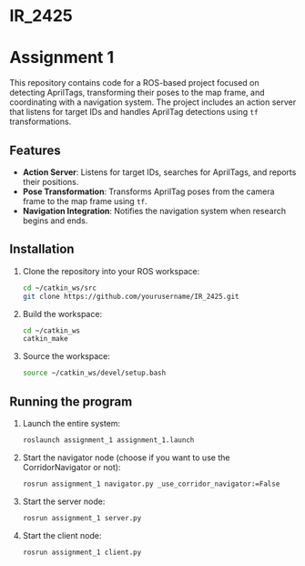# IR_2425
# Assignment 1

This repository contains code for a ROS-based project focused on detecting AprilTags, transforming their poses to the map frame, and coordinating with a navigation system. The project includes an action server that listens for target IDs and handles AprilTag detections using `tf` transformations.

## Features

- **Action Server**: Listens for target IDs, searches for AprilTags, and reports their positions.
- **Pose Transformation**: Transforms AprilTag poses from the camera frame to the map frame using `tf`.
- **Navigation Integration**: Notifies the navigation system when research begins and ends.

## Installation

1. Clone the repository into your ROS workspace:
   ```bash
   cd ~/catkin_ws/src
   git clone https://github.com/yourusername/IR_2425.git
2. Build the workspace:
   ```bash
   cd ~/catkin_ws
   catkin_make
3. Source the workspace:
   ```bash
   source ~/catkin_ws/devel/setup.bash

## Running the program

1. Launch the entire system:
   ```bash
   roslaunch assignment_1 assignment_1.launch
2. Start the navigator node (choose if you want to use the CorridorNavigator or not):
   ```bash
   rosrun assignment_1 navigator.py _use_corridor_navigator:=False
3. Start the server node:
   ```bash
   rosrun assignment_1 server.py
4. Start the client node:
   ```bash
   rosrun assignment_1 client.py

